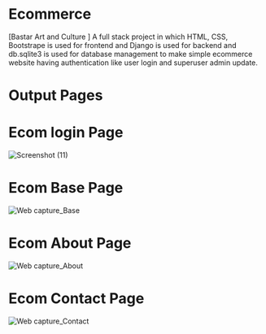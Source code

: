 # Ecommerce
[Bastar Art and Culture ] A full stack project in which HTML,  CSS, Bootstrape is used for frontend and  Django  is used for backend and db.sqlite3 is used for database management to make simple ecommerce website having authentication like user login and superuser admin  update. 

# Output Pages

# Ecom login Page
![Screenshot (11)](https://github.com/Nandini7474/Ecommerce/assets/100416610/ef446a60-f2fe-44bc-845d-118baafca190)



# Ecom Base Page

![Web capture_Base](https://github.com/Nandini7474/Ecommerce/assets/100416610/a9241140-39c1-42e9-9b7a-6a08331bbf3e)

# Ecom About Page


![Web capture_About](https://github.com/Nandini7474/Ecommerce/assets/100416610/dc6b30c2-9fe1-4c06-a1e1-427218556c55)

# Ecom Contact Page

![Web capture_Contact](https://github.com/Nandini7474/Ecommerce/assets/100416610/9cec8d49-d8d0-49b4-add0-d0dba6f47e9b)

